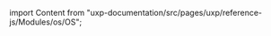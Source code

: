 
import Content from "uxp-documentation/src/pages/uxp/reference-js/Modules/os/OS";

<Content query="product=xd"/>

